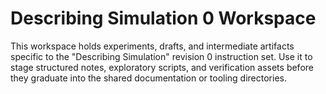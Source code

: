 # Describing Simulation 0 Workspace

This workspace holds experiments, drafts, and intermediate artifacts specific to the "Describing Simulation" revision 0 instruction set. Use it to stage structured notes, exploratory scripts, and verification assets before they graduate into the shared documentation or tooling directories.
